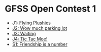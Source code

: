 # GFSS Open Contest 1

* [J1: Flying Plushies][]
* [J2: Wow much parking lot][]
* [J3: Waiting][]
* [J4: Tic Tac Moe!][]
* [S1: Friendship is a number][]

[J1: Flying Plushies]:        http://www.dmoj.ca/problem/gfssoc1j1
[J2: Wow much parking lot]:   https://dmoj.ca/problem/gfssoc1j2
[J3: Waiting]:                https://dmoj.ca/problem/gfssoc1j3
[J4: Tic Tac Moe!]:           https://dmoj.ca/problem/gfssoc1j4
[S1: Friendship is a number]: https://dmoj.ca/problem/gfssoc1s1
